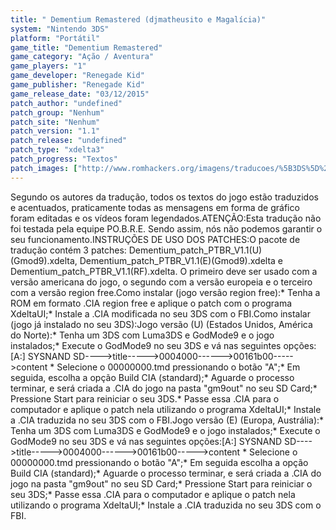 ```yaml
---
title: " Dementium Remastered (djmatheusito e Magalícia)"
system: "Nintendo 3DS"
platform: "Portátil"
game_title: "Dementium Remastered"
game_category: "Ação / Aventura"
game_players: "1"
game_developer: "Renegade Kid"
game_publisher: "Renegade Kid"
game_release_date: "03/12/2015"
patch_author: "undefined"
patch_group: "Nenhum"
patch_site: "Nenhum"
patch_version: "1.1"
patch_release: "undefined"
patch_type: "xdelta3"
patch_progress: "Textos"
patch_images: ["http://www.romhackers.org/imagens/traducoes/%5B3DS%5D%20Dementium%20Remastered%20-%20djmatheusito%20e%20Magal%C3%ADcia%20-%201.jpg","http://www.romhackers.org/imagens/traducoes/%5B3DS%5D%20Dementium%20Remastered%20-%20djmatheusito%20e%20Magal%C3%ADcia%20-%202.jpg","http://www.romhackers.org/imagens/traducoes/%5B3DS%5D%20Dementium%20Remastered%20-%20djmatheusito%20e%20Magal%C3%ADcia%20-%203.jpg"]
---
```

Segundo os autores da tradução, todos os textos do jogo estão traduzidos e acentuados, praticamente todas as mensagens em forma de gráfico foram editadas e os vídeos foram legendados.ATENÇÃO:Esta tradução não foi testada pela equipe PO.B.R.E. Sendo assim, nós não podemos garantir o seu funcionamento.INSTRUÇÕES DE USO DOS PATCHES:O pacote de tradução contém 3 patches: Dementium_patch_PTBR_V1.1(U)(Gmod9).xdelta, Dementium_patch_PTBR_V1.1(E)(Gmod9).xdelta e Dementium_patch_PTBR_V1.1(RF).xdelta. O primeiro deve ser usado com a versão americana do jogo, o segundo com a versão europeia e o terceiro com a versão region free.Como instalar (jogo versão region free):* Tenha a ROM em formato .CIA region free e aplique o patch com o programa XdeltaUI;* Instale a .CIA modificada no seu 3DS com o FBI.Como instalar (jogo já instalado no seu 3DS):Jogo versão (U) (Estados Unidos, América do Norte):* Tenha um 3DS com Luma3DS e GodMode9 e o jogo instalados;* Execute o GodMode9 no seu 3DS e vá nas seguintes opções:[A:] SYSNAND SD---->title----->0004000------>00161b00----->content * Selecione o 00000000.tmd pressionando o botão "A";* Em seguida, escolha a opção Build CIA (standard);* Aguarde o processo terminar, e será criada a .CIA do jogo na pasta "gm9out" no seu SD Card;* Pressione Start para reiniciar o seu 3DS.* Passe essa .CIA para o computador e aplique o patch nela utilizando o programa XdeltaUI;* Instale a .CIA traduzida no seu 3DS com o FBI.Jogo versão (E) (Europa, Austrália):* Tenha um 3DS com Luma3DS e GodMode9 e o jogo instalados;* Execute o GodMode9 no seu 3DS e vá nas seguintes opções:[A:] SYSNAND SD---->title----->0004000------>00161b00----->content * Selecione o 00000000.tmd pressionando o botão "A";* Em seguida escolha a opção Build CIA (standard);* Aguarde o processo terminar, e será criada a .CIA do jogo na pasta "gm9out" no seu SD Card;* Pressione Start para reiniciar o seu 3DS;* Passe essa .CIA para o computador e aplique o patch nela utilizando o programa XdeltaUI;* Instale a .CIA traduzida no seu 3DS com o FBI.